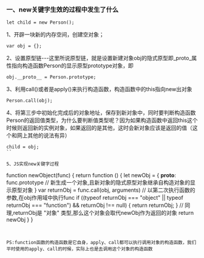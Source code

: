 ### 一、new关键字生效的过程中发生了什么

```
let child = new Person();
```

1、开辟一块新的内存空间，创建空对象；
```
var obj = {};
```

2、设置原型链---这里所说原型链，就是设置新建对象obj的隐式原型即_proto_属性指向构造函数Person的显示原型prototype对象，即
```
obj.__proto__ = Person.prototype;
```

3、利用call()或者是apply()来执行构造函数，构造函数中的this指向new出对象
```
Person.call(obj);
```

4、将第三步中初始化完成后的对象地址，保存到新对象中，同时要判断构造函数Person的返回值类型，为什么要判断值类型呢？因为如果构造函数中返回this这个时候则返回新的实例对象，如果返回的是其他，这时会新对象应该是返回的值（这个和网上其他的说法有异）
```
child = obj;
``

5、JS实现new关键字过程
```
function newObject(func) {
    return function () {
        let newObj = {
            __proto__: func.prototype // 新生成一个对象,且新对象的隐式原型对象继承自构造对象的显示原型对象
        }
        var returnObj = func.call(obj, arguments) // 以第二次执行函数的参数,在obj作用域中执行func
        if ((typeof returnObj === "object" || typeof returnObj === "function") && returnObj !== null) {
            return returnObj;
        } // 同理,returnObj是 "对象" 类型,那么这个对象会取代newObj作为返回的对象
        return newObj
    }
}
```


PS:function函数的构造函数是它自身，apply、call都可以执行调用对象的构造函数，我们平时使用的apply、call的时候，实际上也是去调用这个对象的构造函数